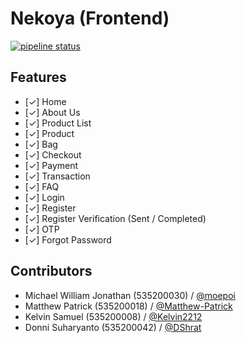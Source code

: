 # Nekoya (Frontend)

[![pipeline status](https://gitlab.com/nekoya/frontend/badges/main/pipeline.svg)](https://gitlab.com/nekoya/frontend/-/commits/main)

## Features
- [✓] Home
- [✓] About Us
- [✓] Product List
- [✓] Product
- [✓] Bag
- [✓] Checkout
- [✓] Payment
- [✓] Transaction
- [✓] FAQ
- [✓] Login
- [✓] Register
- [✓] Register Verification (Sent / Completed)
- [✓] OTP
- [✓] Forgot Password

## Contributors
- Michael William Jonathan (535200030) / [@moepoi](https://github.com/moepoi)
- Matthew Patrick (535200018) / [@Matthew-Patrick](https://github.com/Matthew-Patrick)
- Kelvin Samuel (535200008) / [@Kelvin2212](https://github.com/Kelvin2212)
- Donni Suharyanto (535200042) / [@DShrat](https://github.com/DShrat)